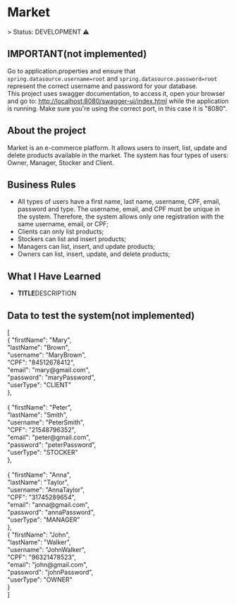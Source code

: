 <h1>Market</h1>
> Status: DEVELOPMENT ⚠️


<h2>IMPORTANT(not implemented)</h2>
<p>
Go to application.properties and ensure that <code>spring.datasource.username=root</code> and
<code>spring.datasource.password=root</code> represent the correct username and password for your database.<br>
This project uses swagger documentation, to access it, open your browser and go
to: <a href="http://localhost:8080/swagger-ui/index.html">http://localhost:8080/swagger-ui/index.html</a> 
while the application is running. Make sure you're using the correct port, in this case it is "8080".
</p>

<h2>About the project</h2>
<p>
Market is an e-commerce platform. It allows users to insert, list, update and delete products available in the 
market. The system has four types of users: Owner, Manager, Stocker and Client.
</p>



<h2>Business Rules</h2>
<ul> 
    <li>All types of users have a first name, last name, username, CPF, email, password and type. The username, email, and CPF must be unique in the system. Therefore, the system allows only one registration with the same username, email, or CPF;</li>
    <li>Clients can only list products;</li>
    <li>Stockers can list and insert products;</li>
    <li>Managers can list, insert, and update products;</li>
    <li>Owners can list, insert, update, and delete products;</li>
</ul>


<h2>What I Have Learned</h2>
<ul>
  <li><strong>TITLE</strong>DESCRIPTION</li>
</ul>


<h2>Data to test the system(not implemented)</h2>
<p>
[<br>
    {
        "firstName": "Mary",<br>
        "lastName": "Brown",<br>
        "username": "MaryBrown",<br>
        "CPF": "84512678412",<br>
        "email": "mary@gmail.com",<br>
        "password": "maryPassword",<br>
        "userType": "CLIENT"<br>
    },<br><br>
    {
        "firstName": "Peter",<br>
        "lastName": "Smith",<br>
        "username": "PeterSmith",<br>
        "CPF": "21548796352",<br>
        "email": "peter@gmail.com",<br>
        "password": "peterPassword",<br>
        "userType": "STOCKER"<br>
    },<br><br>
    {
        "firstName": "Anna",<br>
        "lastName": "Taylor",<br>
        "username": "AnnaTaylor",<br>
        "CPF": "31745289654",<br>
        "email": "anna@gmail.com",<br>
        "password": "annaPassword",<br>
        "userType": "MANAGER"<br>
    },<br>
    {
        "firstName": "John",<br>
        "lastName": "Walker",<br>
        "username": "JohnWalker",<br>
        "CPF": "96321478523",<br>
        "email": "john@gmail.com",<br>
        "password": "johnPassword",<br>
        "userType": "OWNER"<br>
    }<br>
]
</p>
